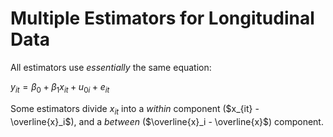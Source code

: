 # Multiple Estimators for Longitudinal Data

All estimators use *essentially* the same equation:

$y_{it} = \beta_0 + \beta_1 x_{it} + u_{0i} + e_{it}$

Some estimators divide $x_{it}$ into a *within* component ($x_{it} - \overline{x}_i$), and a *between* ($\overline{x}_i - \overline{x}$) component.

